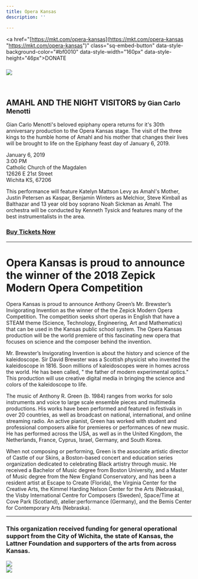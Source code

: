 ```yaml
---
title: Opera Kansas
description: ''

---
```

<a href="[https://mkt.com/opera-kansas](https://mkt.com/opera-kansas "https://mkt.com/opera-kansas")" class="sq-embed-button" data-style-background-color="#bf0010" data-style-width="160px" data-style-height="46px">DONATE</a>

<script src="[https://cdn.sq-api.com/market/embed.js](https://mkt.com/opera-kansas "https://mkt.com/opera-kansas")" charset="utf-8"></script>

### ![](/uploads/AmahlFacebookBanner.jpg)

<h2 style="padding-top: 2rem;">AMAHL AND THE NIGHT VISITORS <small>by Gian Carlo Menotti</small></h2>

Gian Carlo Menotti's beloved epiphany opera returns for it's 30th anniversary production to the Opera Kansas stage. The visit of the three kings to the humble home of Amahl and his mother that changes their lives will be brought to life on the Epiphany feast day of January 6, 2019.

January 6, 2019  
3:00 PM  
Catholic Church of the Magdalen  
12626 E 21st Street  
Wichita KS, 67206

This performance will feature Katelyn Mattson Levy as Amahl's Mother, Justin Petersen as Kaspar, Benjamin Winters as Melchior, Steve Kimball as Balthazar and 13 year old boy soprano Noah Sickman as Amahl. The orchestra will be conducted by Kenneth Tysick and features many of the best instrumentalists in the area.

### [Buy Tickets Now](https://www.brownpapertickets.com/event/3596780)

***

# Opera Kansas is proud to announce the winner of the 2018 Zepick Modern Opera Competition

Opera Kansas is proud to announce Anthony Green’s Mr. Brewster’s Invigorating Invention as the winner of the the Zepick Modern Opera Competition. The competition seeks short operas in English that have a STEAM theme (Science, Technology, Engineering, Art and Mathematics)  that can be used in the Kansas public school system. The Opera Kansas production will be the world premiere of this fascinating new opera that focuses on science and the composer behind the invention.

Mr. Brewster’s Invigorating Invention is about the history and science of the kaleidoscope. Sir David Brewster was a Scottish physicist who invented the kaleidoscope in 1816. Soon millions of kaleidoscopes were in homes across the world. He has been called, " the father of modern experimental optics." This production will use creative digital media in bringing the science and colors of the kaleidoscope to life.

The music of Anthony R. Green (b. 1984) ranges from works for solo instruments and voice to large scale ensemble pieces and multimedia productions. His works have been performed and featured in festivals in over 20 countries, as well as broadcast on national, international, and online streaming radio. An active pianist, Green has worked with student and professional composers alike for premieres or performances of new music. He has performed across the USA, as well as in the United Kingdom, the Netherlands, France, Cyprus, Israel, Germany, and South Korea.

When not composing or performing, Green is the associate artistic director of Castle of our Skins, a Boston-based concert and education series organization dedicated to celebrating Black artistry through music. He received a Bachelor of Music degree from Boston University, and a Master of Music degree from the New England Conservatory, and has been a resident artist at Escape to Create (Florida), the Virginia Center for the Creative Arts, the Kimmel Harding Nelson Center for the Arts (Nebraska), the Visby International Centre for Composers (Sweden), Space/Time at Cove Park (Scotland), atelier:performance (Germany), and the Bemis Center for Contemporary Arts (Nebraska).

***

### This organization received funding for general operational support from the City of Wichita, the state of Kansas, the Lattner Foundation and supporters of the arts from across Kansas.

<div class="sponsor-logos">
<div><img src="/img/wichita-logo.png"></div>
<div><img src="/img/arts-commission-logo.png"></div>
</div>